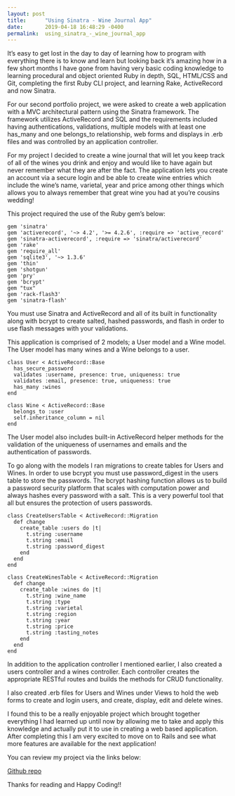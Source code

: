 ```yaml
---
layout: post
title:      "Using Sinatra - Wine Journal App"
date:       2019-04-18 16:48:29 -0400
permalink:  using_sinatra_-_wine_journal_app
---
```



It’s easy to get lost in the day to day of learning how to program with everything there is to know and learn but looking back it’s amazing how in a few short months I have gone from having very basic coding knowledge to learning procedural and object oriented Ruby in depth, SQL, HTML/CSS and Git, completing the first Ruby CLI project, and learning Rake, ActiveRecord and now Sinatra.

For our second portfolio project, we were asked to create a web application with a MVC architectural pattern using the Sinatra framework. The framework utilizes ActiveRecord and SQL and the requirements included having authentications, validations, multiple models with at least one has_many and one belongs_to relationship, web forms and displays in .erb files and was controlled by an application controller. 

For my project I decided to create a wine journal that will let you keep track of all of the wines you drink and enjoy and would like to have again but never remember what they are after the fact. The application lets you create an account via a secure login and be able to create wine entries which include the wine’s name, varietal, year and price among other things which allows you to always remember that great wine you had at you’re cousins wedding!

This project required the use of the Ruby gem’s below:

```
gem 'sinatra'
gem 'activerecord', '~> 4.2', '>= 4.2.6', :require => 'active_record'
gem 'sinatra-activerecord', :require => 'sinatra/activerecord'
gem 'rake'
gem 'require_all'
gem 'sqlite3', '~> 1.3.6'
gem 'thin'
gem 'shotgun'
gem 'pry'
gem 'bcrypt'
gem "tux"
gem 'rack-flash3'
gem 'sinatra-flash'
```

You must use Sinatra and ActiveRecord and all of its built in functionality along with bcrypt to create salted, hashed passwords, and flash in order to use flash messages with your validations. 

This application is comprised of 2 models; a User model and a Wine model. The User model has many wines and a Wine belongs to a user. 

```
class User < ActiveRecord::Base 
  has_secure_password
  validates :username, presence: true, uniqueness: true
  validates :email, presence: true, uniqueness: true
  has_many :wines
end 
```

```
class Wine < ActiveRecord::Base 
  belongs_to :user
  self.inheritance_column = nil
end
```

The User model also includes built-in ActiveRecord helper methods for the validation of the uniqueness of usernames and emails and the authentication of passwords.

To go along with the models I ran migrations to create tables for Users and Wines. In order to use bcrypt you must use password_digest in the users table to store the passwords. The bcrypt hashing function allows us to build a password security platform that scales with computation power and always hashes every password with a salt. This is a very powerful tool that all but ensures the protection of users passwords.

```
class CreateUsersTable < ActiveRecord::Migration
  def change
    create_table :users do |t|
      t.string :username
      t.string :email 
      t.string :password_digest
    end 
  end
end
```

```
class CreateWinesTable < ActiveRecord::Migration
  def change
    create_table :wines do |t|
      t.string :wine_name
      t.string :type
      t.string :varietal
      t.string :region
      t.string :year 
      t.string :price 
      t.string :tasting_notes
    end 
  end
end
```

In addition to the application controller I mentioned earlier, I also created a users controller and a wines controller. Each controller creates the appropriate RESTful routes and builds the methods for CRUD functionality.

I also created .erb files for Users and Wines under Views to hold the web forms to create and login users, and create, display, edit and delete wines.

I found this to be a really enjoyable project which brought together everything I had learned up until now by allowing me to take and apply this knowledge and actually put it to use in creating a web based application. After completing this I am very excited to move on to Rails and see what more features are available for the next application!

You can review my project via the links below:

[Github repo](https://github.com/tholmes59/sinatra-wine-app)


Thanks for reading and Happy Coding!!

